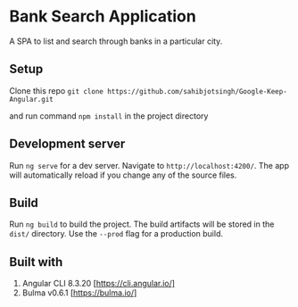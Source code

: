 # Bank Search Application

A SPA to list and search through banks in a particular city.

## Setup

Clone this repo 
  `git clone https://github.com/sahibjotsingh/Google-Keep-Angular.git`

and run command
  `npm install` in the project directory  

## Development server

Run `ng serve` for a dev server. Navigate to `http://localhost:4200/`. The app will automatically reload if you change any of the source files.

## Build

Run `ng build` to build the project. The build artifacts will be stored in the `dist/` directory. Use the `--prod` flag for a production build.

## Built with
1. Angular CLI 8.3.20 [https://cli.angular.io/]
2. Bulma v0.6.1 [https://bulma.io/]
